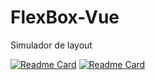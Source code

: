 # FlexBox-Vue
Simulador de layout


[![Readme Card](https://github-readme-stats.vercel.app/api/pin/?username=vitorsales05&repo=flexbox-vue)](https://github.com/vitorsales05/flexbox-vue)
[![Readme Card](https://github-readme-stats.vercel.app/api/pin/?username=anuraghazra&repo=github-readme-stats)](https://github.com/anuraghazra/github-readme-stats)

